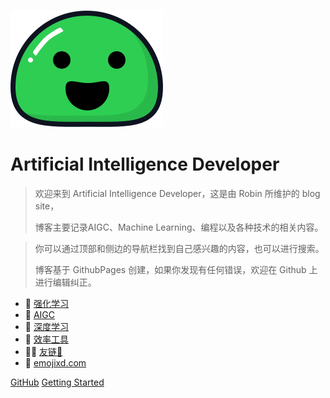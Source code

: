![logo](_media/icon.svg)

# Artificial Intelligence Developer

>欢迎来到 Artificial Intelligence Developer，这是由 Robin 所维护的 blog site，
>
>博客主要记录AIGC、Machine Learning、编程以及各种技术的相关内容。

>你可以通过顶部和侧边的导航栏找到自己感兴趣的内容，也可以进行搜索。
>
>博客基于 GithubPages 创建，如果你发现有任何错误，欢迎在 Github 上进行编辑纠正。


- 🤖 [强化学习](deep-rl/)
- 🦄 [AIGC](aigc/)
- 🐾 [深度学习](deeplearning/)
- 🧰 [效率工具](toolbox/)
- 🐻‍❄️ [友链🔗](links.md)
- 🤗 [emojixd.com](https://emojixd.com/)

[GitHub](https://github.com/jianzhnie/llmtech)
[Getting Started](deep-rl/)


<span id="busuanzi_container_site_pv" style='display:none'>
    👀 本站总访问量：<span id="busuanzi_value_site_pv"></span> 次
</span>
<span id="busuanzi_container_site_uv" style='display:none'>
    | 🚴‍♂️ 本站总访客数：<span id="busuanzi_value_site_uv"></span> 人
</span>
